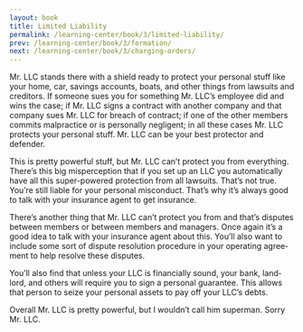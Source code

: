 ```yaml
---
layout: book
title: Limited Liability
permalink: /learning-center/book/3/limited-liability/
prev: /learning-center/book/3/formation/
next: /learning-center/book/3/charging-orders/
---
```


Mr. LLC stands there with a shield ready to pro­tect your per­sonal stuff like your home, car, sav­ings accounts, boats, and other things from law­suits and cred­i­tors. If some­one sues you for some­thing Mr. LLC’s employee did and wins the case; if Mr. LLC signs a con­tract with another com­pany and that com­pany sues Mr. LLC for breach of con­tract; if one of the other mem­bers com­mits mal­prac­tice or is per­son­ally neg­li­gent; in all these cases Mr. LLC pro­tects your per­sonal stuff. Mr. LLC can be your best pro­tec­tor and defender.

This is pretty pow­er­ful stuff, but Mr. LLC can’t pro­tect you from every­thing. There’s this big mis­per­cep­tion that if you set up an LLC you auto­mat­i­cally have all this super-powered pro­tec­tion from all law­suits. That’s not true. You’re still liable for your per­sonal mis­con­duct. That’s why it’s always good to talk with your insur­ance agent to get insurance.

There’s another thing that Mr. LLC can’t pro­tect you from and that’s dis­putes between mem­bers or between mem­bers and man­agers. Once again it’s a good idea to talk with your insur­ance agent about this. You’ll also want to include some sort of dis­pute res­o­lu­tion pro­ce­dure in your oper­at­ing agree­ment to help resolve these disputes.

You’ll also find that unless your LLC is finan­cially sound, your bank, land­lord, and oth­ers will require you to sign a per­sonal guar­an­tee. This allows that per­son to seize your per­sonal assets to pay off your LLC’s debts.

Over­all Mr. LLC is pretty pow­er­ful, but I wouldn’t call him super­man. Sorry Mr. LLC.